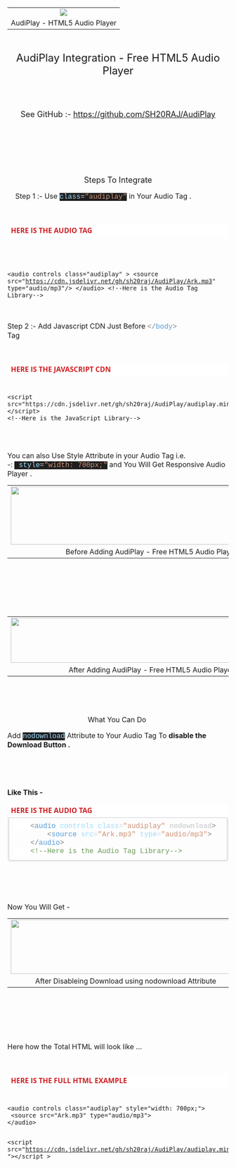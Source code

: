 
<p><span style="font-size: medium;">&nbsp;</span></p><table align="center" cellpadding="0" cellspacing="0" class="tr-caption-container" style="margin-left: auto; margin-right: auto;"><tbody><tr><td style="text-align: center;"><a href="https://1.bp.blogspot.com/-_pNGRfKhrOY/YDEmYVlt9dI/AAAAAAAAAjs/ev6XuuMm8xo9CD3_bOC74Wl5L7kueNnQACLcBGAsYHQ/s256/logo.png" style="margin-left: auto; margin-right: auto;"><span style="font-size: medium;"><img border="0" data-original-height="256" data-original-width="256" src="https://1.bp.blogspot.com/-_pNGRfKhrOY/YDEmYVlt9dI/AAAAAAAAAjs/ev6XuuMm8xo9CD3_bOC74Wl5L7kueNnQACLcBGAsYHQ/s0/logo.png" /></span></a></td></tr><tr><td class="tr-caption" style="text-align: center;"><span style="font-size: medium;">AudiPlay - HTML5 Audio Player</span></td></tr></tbody></table><span style="font-size: medium;"><br /></span><p></p><p style="text-align: center;"><span style="font-size: x-large;">AudiPlay Integration - Free HTML5 Audio Player</span></p>
<span style="font-size: medium;"><br /></span><div style="text-align: center;"></div><div style="text-align: center;"><span style="font-size: medium;"><br /></span></div><div style="text-align: center;"><span style="font-size: medium;"><br /></span></div><div style="text-align: center;"><span style="font-size: large;">See GitHub :-&nbsp;<span color="rgba(0, 0, 0, 0.87)" face="Roboto, Noto, sans-serif" style="white-space: pre-wrap;"><a href="https://github.com/SH20RAJ/AudiPlay">https://github.com/SH20RAJ/AudiPlay</a></span></span></div><span style="font-size: medium;"><br />



<br /><br />



</span><p style="text-align: center;"><span style="font-size: medium;"><br /></span></p><p style="text-align: center;"><span style="font-size: large;">Steps To Integrate</span></p><p><span style="font-size: medium;"><span>&nbsp; &nbsp; Step 1 :-&nbsp;</span>Use&nbsp;<span style="background-color: #1e1e1e; color: #9cdcfe; font-family: Consolas, &quot;Courier New&quot;, monospace; white-space: pre;">class</span><span style="background-color: #1e1e1e; color: #d4d4d4; font-family: Consolas, &quot;Courier New&quot;, monospace; white-space: pre;">=</span><span style="background-color: #1e1e1e; color: #ce9178; font-family: Consolas, &quot;Courier New&quot;, monospace; white-space: pre;">"audiplay"</span>&nbsp;in Your Audio Tag .</span></p><p><span style="font-size: medium;"><br /></span></p><div class="block section ng-scope" data-pos="1" ng-if="is_sidebar === undefined || is_sidebar == !!section.sidebar" ng-repeat="(k, section) in sections" style="background-attachment: initial; background-clip: initial; background-image: initial; background-origin: initial; background-position: 0px 0px; background-repeat: initial; background-size: initial; border: 0px; box-sizing: border-box; color: #474a54; font-family: &quot;Open Sans&quot;, sans-serif; margin: 0px 0px 20px; outline: 0px; padding: 0px; position: relative; vertical-align: baseline;"><div ng-switch="section.type" style="background-attachment: initial; background-clip: initial; background-image: initial; background-origin: initial; background-position: 0px 0px; background-repeat: initial; background-size: initial; border: 0px; box-sizing: border-box; margin: 0px; outline: 0px; padding: 0px; vertical-align: baseline;"><div class="ng-scope" ng-switch-when="code" style="background-attachment: initial; background-clip: initial; background-image: initial; background-origin: initial; background-position: 0px 0px; background-repeat: initial; background-size: initial; border: 0px; box-sizing: border-box; margin: 0px; outline: 0px; padding: 0px; vertical-align: baseline;"><div class="block-code block-show-code ng-isolate-scope ng-valid" ng-model="section.data" style="background-attachment: initial; background-clip: initial; background-image: initial; background-origin: initial; background-position: 0px 0px; background-repeat: initial; background-size: initial; border-radius: 3px; border: 0px; box-sizing: border-box; margin: 0px 0px 20px; outline: 0px; padding: 3px; vertical-align: baseline;" type="section.type"><div class="code-tabs" style="background: 0px 0px white; border: 0px; box-sizing: border-box; margin: -1px 0px 0px; outline: 0px; padding: 0px; position: relative; vertical-align: baseline; z-index: 10;"><div class="ng-scope tab on" ng-class="{tab: true, on:$index==current, off:$index!=current}" ng-repeat="tab in data.codes track by $id($index)" style="background: 0px 0px; border: 0px; box-sizing: border-box; color: #bbbbbb; display: inline-block; margin: 0px; outline: 0px; padding: 0px; vertical-align: baseline;"><span class="ng-binding ng-scope" ng-if="!tab.status" style="background: 0px 0px; border: 0px; box-sizing: border-box; color: #ce2025; display: inline-block; font-weight: 700; margin: 0px; outline: 0px; padding: 2px 5px 5px; vertical-align: baseline;"><span style="font-size: medium;">HERE IS THE AUDIO TAG</span></span></div></div></div></div></div></div><p><span style="font-size: medium;"><span><span>&nbsp; &nbsp; 
  
</span></span></span></p><pre><span style="font-size: medium;"><span><span><code class="language-html">
 &lt;audio controls class="audiplay" &gt;
     &lt;source 
     src="https://cdn.jsdelivr.net/gh/sh20raj/AudiPlay/Ark.mp3"
     type="audio/mp3"/&gt;
&lt;/audio&gt;
&lt;!--Here is the Audio Tag Library--&gt;
</code>
</span></span></span></pre><span style="font-size: medium;"><span><span>
  
  
  </span></span></span><p></p><p><span style="font-size: medium;"><span><span><br /></span></span></span></p><p><span style="font-size: medium;"><span><span>Step 2 :- Add Javascript CDN Just Before&nbsp;</span></span><span style="color: grey; font-family: Consolas, &quot;Courier New&quot;, monospace; white-space: pre;">&lt;/</span><span style="color: #569cd6; font-family: Consolas, &quot;Courier New&quot;, monospace; white-space: pre;">body</span><span style="color: grey; font-family: Consolas, &quot;Courier New&quot;, monospace; white-space: pre;">&gt; </span>Tag</span></p><p><span style="font-size: medium;"><br /></span></p><div class="block section ng-scope" data-pos="1" ng-if="is_sidebar === undefined || is_sidebar == !!section.sidebar" ng-repeat="(k, section) in sections" style="background-attachment: initial; background-clip: initial; background-image: initial; background-origin: initial; background-position: 0px 0px; background-repeat: initial; background-size: initial; border: 0px; box-sizing: border-box; color: #474a54; font-family: &quot;Open Sans&quot;, sans-serif; margin: 0px 0px 20px; outline: 0px; padding: 0px; position: relative; vertical-align: baseline;"><div ng-switch="section.type" style="background-attachment: initial; background-clip: initial; background-image: initial; background-origin: initial; background-position: 0px 0px; background-repeat: initial; background-size: initial; border: 0px; box-sizing: border-box; margin: 0px; outline: 0px; padding: 0px; vertical-align: baseline;"><div class="ng-scope" ng-switch-when="code" style="background-attachment: initial; background-clip: initial; background-image: initial; background-origin: initial; background-position: 0px 0px; background-repeat: initial; background-size: initial; border: 0px; box-sizing: border-box; margin: 0px; outline: 0px; padding: 0px; vertical-align: baseline;"><div class="block-code block-show-code ng-isolate-scope ng-valid" ng-model="section.data" style="background-attachment: initial; background-clip: initial; background-image: initial; background-origin: initial; background-position: 0px 0px; background-repeat: initial; background-size: initial; border-radius: 3px; border: 0px; box-sizing: border-box; margin: 0px 0px 20px; outline: 0px; padding: 3px; vertical-align: baseline;" type="section.type"><div class="code-tabs" style="background: 0px 0px white; border: 0px; box-sizing: border-box; margin: -1px 0px 0px; outline: 0px; padding: 0px; position: relative; vertical-align: baseline; z-index: 10;"><div class="ng-scope tab on" ng-class="{tab: true, on:$index==current, off:$index!=current}" ng-repeat="tab in data.codes track by $id($index)" style="background: 0px 0px; border: 0px; box-sizing: border-box; color: #bbbbbb; display: inline-block; margin: 0px; outline: 0px; padding: 0px; vertical-align: baseline;"><span class="ng-binding ng-scope" ng-if="!tab.status" style="background: 0px 0px; border: 0px; box-sizing: border-box; color: #ce2025; display: inline-block; font-weight: 700; margin: 0px; outline: 0px; padding: 2px 5px 5px; vertical-align: baseline;"><span style="font-size: medium;">HERE IS THE JAVASCRIPT CDN</span></span></div></div></div></div></div></div>
<pre><span style="font-size: medium;"><span><span><code class="language-html">
&lt;script src="https://cdn.jsdelivr.net/gh/sh20raj/AudiPlay/audiplay.min.js"&gt;&lt;/script&gt;
&lt;!--Here is the JavaScript Library--&gt;
</code>
</span></span></span></pre>


<p><span style="font-size: medium;"><br /></span></p><p><span style="font-size: medium;">You can also Use Style Attribute in your Audio Tag i.e. -:&nbsp;<span style="background-color: #1e1e1e; color: #d4d4d4; font-family: Consolas, &quot;Courier New&quot;, monospace; white-space: pre;">&nbsp;</span><span style="background-color: #1e1e1e; color: #9cdcfe; font-family: Consolas, &quot;Courier New&quot;, monospace; white-space: pre;">style</span><span style="background-color: #1e1e1e; color: #d4d4d4; font-family: Consolas, &quot;Courier New&quot;, monospace; white-space: pre;">=</span><span style="background-color: #1e1e1e; color: #ce9178; font-family: Consolas, &quot;Courier New&quot;, monospace; white-space: pre;">"</span><span style="background-color: #1e1e1e; color: #ce9178; font-family: Consolas, &quot;Courier New&quot;, monospace; white-space: pre;">width:&nbsp;700px;</span><span style="background-color: #1e1e1e; color: #ce9178; font-family: Consolas, &quot;Courier New&quot;, monospace; white-space: pre;">"</span>&nbsp;and You Will Get Responsive Audio Player .</span></p><table align="center" cellpadding="0" cellspacing="0" class="tr-caption-container" style="margin-left: auto; margin-right: auto;"><tbody><tr><td style="text-align: center;"><a href="https://1.bp.blogspot.com/-az7XMaTr12Y/YDEsxAKNOAI/AAAAAAAAAj4/3np_RXRA3-gC9OQaLN-L73dPij8mEubUACLcBGAsYHQ/s893/Before%2BAdding%2BAudiPlayer.PNG" style="margin-left: auto; margin-right: auto;"><span style="font-size: medium;"><img border="0" data-original-height="183" data-original-width="893" height="132" src="https://1.bp.blogspot.com/-az7XMaTr12Y/YDEsxAKNOAI/AAAAAAAAAj4/3np_RXRA3-gC9OQaLN-L73dPij8mEubUACLcBGAsYHQ/w640-h132/Before%2BAdding%2BAudiPlayer.PNG" width="640" /></span></a></td></tr><tr><td class="tr-caption" style="text-align: center;"><span style="font-size: medium;">Before Adding AudiPlay - Free HTML5 Audio Player</span></td></tr></tbody></table><span style="font-size: medium;"><br /><br /><br /><br /><br /></span><table align="center" cellpadding="0" cellspacing="0" class="tr-caption-container" style="margin-left: auto; margin-right: auto;"><tbody><tr><td style="text-align: center;"><a href="https://1.bp.blogspot.com/-Z_cISx35hIY/YDEsyM0PtII/AAAAAAAAAj8/_KuMVOonOzUSqIeJvpFR-dTeajhTZ5WAQCLcBGAsYHQ/s846/After%2BAdding%2BAudiPlayer.PNG" style="margin-left: auto; margin-right: auto;"><span style="font-size: medium;"><img border="0" data-original-height="135" data-original-width="846" height="102" src="https://1.bp.blogspot.com/-Z_cISx35hIY/YDEsyM0PtII/AAAAAAAAAj8/_KuMVOonOzUSqIeJvpFR-dTeajhTZ5WAQCLcBGAsYHQ/w640-h102/After%2BAdding%2BAudiPlayer.PNG" width="640" /></span></a></td></tr><tr><td class="tr-caption" style="text-align: center;"><span style="font-size: medium;">After Adding AudiPlay - Free HTML5 Audio Player</span></td></tr></tbody></table><span style="font-size: medium;"><br /></span><p><span style="font-size: medium;"><br /></span></p><p style="text-align: center;"><span style="font-size: medium;">What You Can Do&nbsp;</span></p><p><span style="font-size: medium;">Add&nbsp;<span style="background-color: #1e1e1e; color: #9cdcfe; font-family: Consolas, &quot;Courier New&quot;, monospace; white-space: pre;">nodownload</span>&nbsp;Attribute to Your Audio Tag To <b>disable the Download Button .</b></span></p><p><span style="font-size: medium;"><b><br /></b></span></p><p><span style="font-size: medium;"><b><br /></b></span></p><p><b><span style="font-size: medium;">Like This -</span></b></p><div class="block section ng-scope" data-pos="1" ng-if="is_sidebar === undefined || is_sidebar == !!section.sidebar" ng-repeat="(k, section) in sections" style="background-attachment: initial; background-clip: initial; background-image: initial; background-origin: initial; background-position: 0px 0px; background-repeat: initial; background-size: initial; border: 0px; box-sizing: border-box; color: #474a54; font-family: &quot;Open Sans&quot;, sans-serif; margin: 0px 0px 20px; outline: 0px; padding: 0px; position: relative; vertical-align: baseline;"><div ng-switch="section.type" style="background-attachment: initial; background-clip: initial; background-image: initial; background-origin: initial; background-position: 0px 0px; background-repeat: initial; background-size: initial; border: 0px; box-sizing: border-box; margin: 0px; outline: 0px; padding: 0px; vertical-align: baseline;"><div class="ng-scope" ng-switch-when="code" style="background-attachment: initial; background-clip: initial; background-image: initial; background-origin: initial; background-position: 0px 0px; background-repeat: initial; background-size: initial; border: 0px; box-sizing: border-box; margin: 0px; outline: 0px; padding: 0px; vertical-align: baseline;"><div class="block-code block-show-code ng-isolate-scope ng-valid" ng-model="section.data" style="background-attachment: initial; background-clip: initial; background-image: initial; background-origin: initial; background-position: 0px 0px; background-repeat: initial; background-size: initial; border-radius: 3px; border: 0px; box-sizing: border-box; margin: 0px 0px 20px; outline: 0px; padding: 3px; vertical-align: baseline;" type="section.type"><div class="code-tabs" style="background: 0px 0px white; border: 0px; box-sizing: border-box; margin: -1px 0px 0px; outline: 0px; padding: 0px; position: relative; vertical-align: baseline; z-index: 10;"><div class="ng-scope tab on" ng-class="{tab: true, on:$index==current, off:$index!=current}" ng-repeat="tab in data.codes track by $id($index)" style="background: 0px 0px; border: 0px; box-sizing: border-box; color: #bbbbbb; display: inline-block; margin: 0px; outline: 0px; padding: 0px; vertical-align: baseline;"><span class="ng-binding ng-scope" ng-if="!tab.status" style="background: 0px 0px; border: 0px; box-sizing: border-box; color: #ce2025; display: inline-block; font-weight: 700; margin: 0px; outline: 0px; padding: 2px 5px 5px; vertical-align: baseline;"><span style="font-size: medium;">HERE IS THE AUDIO TAG</span></span></div></div><div class="ng-scope" ng-repeat="tab in data.codes track by $id($index)" ng-show="$index==current" style="background-attachment: initial; background-clip: initial; background-image: initial; background-origin: initial; background-position: 0px 0px; background-repeat: initial; background-size: initial; border: 0px; box-sizing: border-box; margin: 0px; outline: 0px; padding: 0px; vertical-align: baseline;"><pre class="cm-s-neo" data-mode="html" ng-if="data.codes[$index].code != &quot;&quot;" style="background-attachment: initial; background-clip: initial; background-image: initial; background-origin: initial; background-position: 0px 0px; background-repeat: initial; background-size: initial; border-radius: 4px; border: 1px solid rgb(204, 204, 204); box-shadow: rgb(238, 238, 238) 0px 0px 0px 3px; box-sizing: border-box; color: #4d4d4c; font-family: Monaco, Menlo, Consolas, &quot;courier new&quot;, monospace; line-height: 1.42857; margin-bottom: 0px; margin-top: 0px; outline: 0px; overflow-wrap: break-word; overflow: auto; padding: 10px; position: relative; vertical-align: baseline; white-space: pre-wrap; word-break: break-all;"><div style="background-attachment: initial; background-clip: initial; background-image: initial; background-origin: initial; background-position: 0px 0px; background-repeat: initial; background-size: initial; border: 0px; color: #d4d4d4; font-family: Consolas, &quot;Courier New&quot;, monospace; line-height: 19px; margin: 0px; outline: 0px; padding: 0px; vertical-align: baseline; white-space: pre;"><div style="background-attachment: initial; background-clip: initial; background-image: initial; background-origin: initial; background-position: 0px 0px; background-repeat: initial; background-size: initial; border: 0px; line-height: 19px; margin: 0px; outline: 0px; padding: 0px; vertical-align: baseline;"><div style="background-attachment: initial; background-clip: initial; background-image: initial; background-origin: initial; background-position: 0px 0px; background-repeat: initial; background-size: initial; border: 0px; margin: 0px; outline: 0px; padding: 0px; vertical-align: baseline;"><span style="font-size: medium;"><span style="background: 0px 0px white; border: 0px; margin: 0px; outline: 0px; padding: 0px; vertical-align: baseline;">&nbsp;&nbsp;&nbsp;&nbsp;</span><span style="color: grey;">&lt;</span><span style="color: #569cd6;">audio</span><span style="color: #d4d4d4;">&nbsp;</span><span style="color: #9cdcfe;">controls</span><span style="color: #d4d4d4;">&nbsp;</span><span style="color: #9cdcfe;">class</span><span style="color: #d4d4d4;">=</span><span style="color: #ce9178;">"audiplay"</span><span style="color: #d4d4d4;"> <b>nodownload</b></span><span style="color: grey;">&gt;</span></span></div><div><span style="font-size: medium;">&nbsp;&nbsp;&nbsp;&nbsp;&nbsp;&nbsp;&nbsp;&nbsp;<span style="color: grey;">&lt;</span><span style="color: #569cd6;">source</span>&nbsp;<span style="color: #9cdcfe;">src</span>=<span style="color: #ce9178;">"Ark.mp3"</span>&nbsp;<span style="color: #9cdcfe;">type</span>=<span style="color: #ce9178;">"audio/mp3"</span><span style="color: grey;">&gt;</span></span></div><div><span style="font-size: medium;">&nbsp;&nbsp;&nbsp;&nbsp;<span style="color: grey;">&lt;/</span><span style="color: #569cd6;">audio</span><span style="color: grey;">&gt;</span></span></div><div style="background-attachment: initial; background-clip: initial; background-image: initial; background-origin: initial; background-position: 0px 0px; background-repeat: initial; background-size: initial; border: 0px; margin: 0px; outline: 0px; padding: 0px; vertical-align: baseline;"><span style="background: 0px 0px white; border: 0px; margin: 0px; outline: 0px; padding: 0px; vertical-align: baseline;"><span style="font-size: medium;">&nbsp;&nbsp;&nbsp;&nbsp;<span style="background: 0px 0px; border: 0px; color: #6a9955; margin: 0px; outline: 0px; padding: 0px; vertical-align: baseline;">&lt;!--Here&nbsp;is&nbsp;the&nbsp;Audio Tag&nbsp;Library--&gt;</span></span></span></div></div></div></pre></div></div></div></div></div><p><span style="font-size: medium;"><br /></span></p><p><span style="font-size: medium;"><br /></span></p><p><span style="font-size: medium;">Now You Will Get -</span></p><table align="center" cellpadding="0" cellspacing="0" class="tr-caption-container" style="margin-left: auto; margin-right: auto;"><tbody><tr><td style="text-align: center;"><a href="https://1.bp.blogspot.com/-E3teJdXvoVI/YDEt_6Z9QEI/AAAAAAAAAkM/9LZVcPD12Hg3bzAlbDl-W_XcIetE44yPACLcBGAsYHQ/s582/After%2BDisableing%2BDownload%2Busing%2Bnodownload%2BAttribute.PNG" style="margin-left: auto; margin-right: auto;"><span style="font-size: medium;"><img border="0" data-original-height="137" data-original-width="582" height="123" src="https://1.bp.blogspot.com/-E3teJdXvoVI/YDEt_6Z9QEI/AAAAAAAAAkM/9LZVcPD12Hg3bzAlbDl-W_XcIetE44yPACLcBGAsYHQ/w523-h123/After%2BDisableing%2BDownload%2Busing%2Bnodownload%2BAttribute.PNG" width="523" /></span></a></td></tr><tr><td class="tr-caption" style="text-align: center;"><span style="font-size: medium;">After Disableing Download using nodownload Attribute</span></td></tr></tbody></table><span style="font-size: medium;"><br /></span><p><span style="font-size: medium;"><br /></span></p><p><span style="font-size: medium;"><br /></span></p><p><span style="font-size: medium;">Here how the Total HTML will look like ...</span></p><p><span style="font-size: medium;"><br /></span></p><div class="block section ng-scope" data-pos="1" ng-if="is_sidebar === undefined || is_sidebar == !!section.sidebar" ng-repeat="(k, section) in sections" style="background-attachment: initial; background-clip: initial; background-image: initial; background-origin: initial; background-position: 0px 0px; background-repeat: initial; background-size: initial; border: 0px; box-sizing: border-box; color: #474a54; font-family: &quot;Open Sans&quot;, sans-serif; margin: 0px 0px 20px; outline: 0px; padding: 0px; position: relative; vertical-align: baseline;"><div ng-switch="section.type" style="background-attachment: initial; background-clip: initial; background-image: initial; background-origin: initial; background-position: 0px 0px; background-repeat: initial; background-size: initial; border: 0px; box-sizing: border-box; margin: 0px; outline: 0px; padding: 0px; vertical-align: baseline;"><div class="ng-scope" ng-switch-when="code" style="background-attachment: initial; background-clip: initial; background-image: initial; background-origin: initial; background-position: 0px 0px; background-repeat: initial; background-size: initial; border: 0px; box-sizing: border-box; margin: 0px; outline: 0px; padding: 0px; vertical-align: baseline;"><div class="block-code block-show-code ng-isolate-scope ng-valid" ng-model="section.data" style="background-attachment: initial; background-clip: initial; background-image: initial; background-origin: initial; background-position: 0px 0px; background-repeat: initial; background-size: initial; border-radius: 3px; border: 0px; box-sizing: border-box; margin: 0px 0px 20px; outline: 0px; padding: 3px; vertical-align: baseline;" type="section.type"><div class="code-tabs" style="background: 0px 0px white; border: 0px; box-sizing: border-box; margin: -1px 0px 0px; outline: 0px; padding: 0px; position: relative; vertical-align: baseline; z-index: 10;"><div class="ng-scope tab on" ng-class="{tab: true, on:$index==current, off:$index!=current}" ng-repeat="tab in data.codes track by $id($index)" style="background: 0px 0px; border: 0px; box-sizing: border-box; color: #bbbbbb; display: inline-block; margin: 0px; outline: 0px; padding: 0px; vertical-align: baseline;"><span class="ng-binding ng-scope" ng-if="!tab.status" style="background: 0px 0px; border: 0px; box-sizing: border-box; color: #ce2025; display: inline-block; font-weight: 700; margin: 0px; outline: 0px; padding: 2px 5px 5px; vertical-align: baseline;"><span style="font-size: medium;">HERE IS THE FULL HTML EXAMPLE</span></span></div></div></div></div></div></div><p>

</p><pre><span style="font-size: medium;"><span><span><code class="language-html">
&#x3C;audio controls class=&#x22;audiplay&#x22; style=&#x22;width: 700px;&#x22;&#x3E;
 &#x3C;source src=&#x22;Ark.mp3&#x22; type=&#x22;audio/mp3&#x22;&#x3E;
&#x3C;/audio&#x3E;

&#x3C;script src=&#x22;https://cdn.jsdelivr.net/gh/sh20raj/AudiPlay/audiplay.min.js &#x22;&#x3E;&#x3C;/script &#x3E;
</code>
</span></span></span></pre>


<p></p><p><br /></p>
